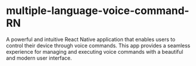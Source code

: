 # multiple-language-voice-command-RN
A powerful and intuitive React Native application that enables users to control their device through voice commands. This app provides a seamless experience for managing and executing voice commands with a beautiful and modern user interface.
